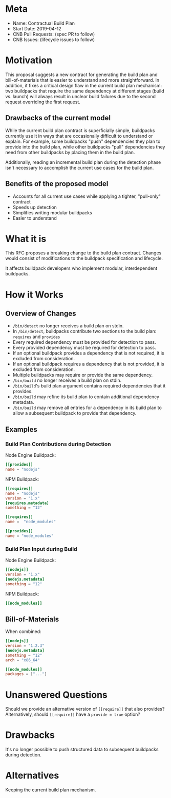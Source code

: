 # Meta 
[meta]: #meta
- Name: Contractual Build Plan
- Start Date: 2019-04-12
- CNB Pull Requests: (spec PR to follow)
- CNB Issues: (lifecycle issues to follow)

# Motivation
[motivation]: #motivation

This proposal suggests a new contract for generating the build plan and bill-of-materials that is easier to understand and more straightforward.
In addition, it fixes a critical design flaw in the current build plan mechanism: two buildpacks that require the same dependency at different stages (build vs. launch) will always result in unclear build failures due to the second request overriding the first request.

## Drawbacks of the current model

While the current build plan contract is superficially simple, buildpacks currently use it in ways that are occasionally difficult to understand or explain.
For example, some buildpacks "push" dependencies they plan to provide into the build plan, while other buildpacks "pull" dependencies they need from other buildpacks by placing them in the build plan.

Additionally, reading an incremental build plan during the detection phase isn't necessary to accomplish the current use cases for the build plan.

## Benefits of the proposed model

- Accounts for all current use cases while applying a tighter, "pull-only" contract
- Speeds up detection
- Simplifies writing modular buildpacks
- Easier to understand

# What it is
[what-it-is]: #what-it-is

This RFC proposes a breaking change to the build plan contract.
Changes would consist of modifications to the buildpack specification and lifecycle.

It affects buildpack developers who implement modular, interdependent buildpacks.

# How it Works
[how-it-works]: #how-it-works

## Overview of Changes

- `/bin/detect` no longer receives a build plan on stdin.
- In `/bin/detect`, buildpacks contribute two sections to the build plan: `requires` and `provides`
- Every required dependency must be provided for detection to pass.
- Every provided dependency must be required for detection to pass.
- If an optional buildpack provides a dependency that is not required, it is excluded from consideration.
- If an optional buildpack requires a dependency that is not provided, it is excluded from consideration.
- Multiple buildpacks may require or provide the same dependency.
- `/bin/build` no longer receives a build plan on stdin.
- `/bin/build`'s build plan argument contains required dependencies that it provides.
- `/bin/build` may refine its build plan to contain additional dependency metadata. 
- `/bin/build` may remove all entries for a dependency in its build plan to allow a subsequent buildpack to provide that dependency.

## Examples

### Build Plan Contributions during Detection

Node Engine Buildpack:
```toml
[[provides]]
name = "nodejs"
```

NPM Buildpack:
```toml
[[requires]]
name = "nodejs"
version = "1.x"
[requires.metadata]
something = "12"

[[requires]]
name =  "node_modules"

[[provides]]
name = "node_modules"
```

### Build Plan Input during Build

Node Engine Buildpack:
```toml
[[nodejs]]
version = "1.x"
[nodejs.metadata]
something = "12"
```

NPM Buildpack:
```toml
[[node_modules]]
```

## Bill-of-Materials

When combined:
```toml
[[nodejs]]
version = "1.2.3"
[nodejs.metadata]
something = "12"
arch = "x86_64"

[[node_modules]]
packages = ["..."]
```

# Unanswered Questions
[questions]: #questions

Should we provide an alternative version of `[[require]]` that also provides?
Alternatively, should `[[require]]` have a `provide = true` option?

# Drawbacks
[drawbacks]: #drawbacks

It's no longer possible to push structured data to subsequent buildpacks during detection.

# Alternatives
[alternatives]: #alternatives

Keeping the current build plan mechanism.
